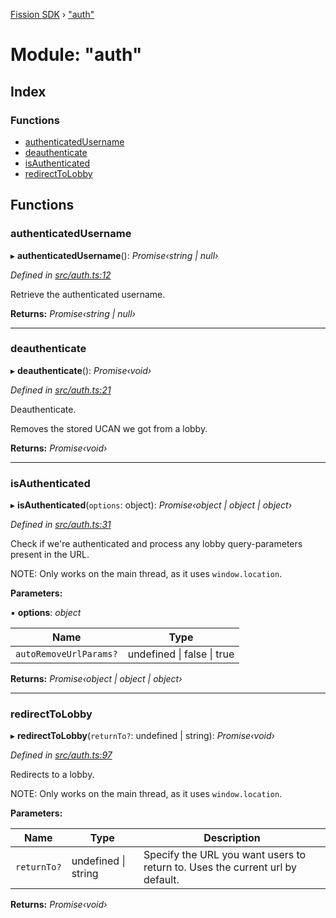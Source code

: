 [Fission SDK](../README.md) › ["auth"](_auth_.md)

# Module: "auth"

## Index

### Functions

* [authenticatedUsername](_auth_.md#authenticatedusername)
* [deauthenticate](_auth_.md#deauthenticate)
* [isAuthenticated](_auth_.md#isauthenticated)
* [redirectToLobby](_auth_.md#redirecttolobby)

## Functions

###  authenticatedUsername

▸ **authenticatedUsername**(): *Promise‹string | null›*

*Defined in [src/auth.ts:12](https://github.com/fission-suite/ts-sdk/blob/c2e76a7/src/auth.ts#L12)*

Retrieve the authenticated username.

**Returns:** *Promise‹string | null›*

___

###  deauthenticate

▸ **deauthenticate**(): *Promise‹void›*

*Defined in [src/auth.ts:21](https://github.com/fission-suite/ts-sdk/blob/c2e76a7/src/auth.ts#L21)*

Deauthenticate.

Removes the stored UCAN we got from a lobby.

**Returns:** *Promise‹void›*

___

###  isAuthenticated

▸ **isAuthenticated**(`options`: object): *Promise‹object | object | object›*

*Defined in [src/auth.ts:31](https://github.com/fission-suite/ts-sdk/blob/c2e76a7/src/auth.ts#L31)*

Check if we're authenticated and process any lobby query-parameters present in the URL.

NOTE: Only works on the main thread, as it uses `window.location`.

**Parameters:**

▪ **options**: *object*

Name | Type |
------ | ------ |
`autoRemoveUrlParams?` | undefined &#124; false &#124; true |

**Returns:** *Promise‹object | object | object›*

___

###  redirectToLobby

▸ **redirectToLobby**(`returnTo?`: undefined | string): *Promise‹void›*

*Defined in [src/auth.ts:97](https://github.com/fission-suite/ts-sdk/blob/c2e76a7/src/auth.ts#L97)*

Redirects to a lobby.

NOTE: Only works on the main thread, as it uses `window.location`.

**Parameters:**

Name | Type | Description |
------ | ------ | ------ |
`returnTo?` | undefined &#124; string | Specify the URL you want users to return to.                 Uses the current url by default.  |

**Returns:** *Promise‹void›*

